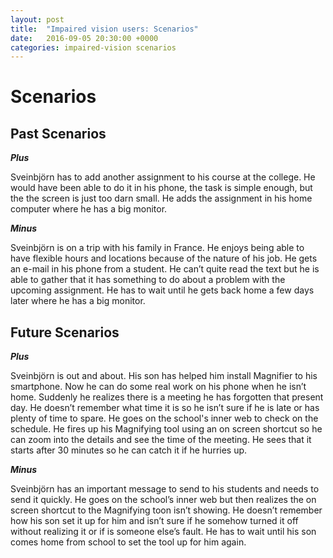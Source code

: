 ```yaml
---
layout: post
title:  "Impaired vision users: Scenarios"
date:   2016-09-05 20:30:00 +0000
categories: impaired-vision scenarios
---
```


# Scenarios

## Past Scenarios

**_Plus_**

Sveinbjörn has to add another assignment to his course at the college. He would have been able to do it in his phone, the task is simple enough, but the the screen is just too darn small. He adds the assignment in his home computer where he has a big monitor.

**_Minus_**

Sveinbjörn is on a trip with his family in France. He enjoys being able to have flexible hours and locations because of the nature of his job. He gets an e-mail in his phone from a student. He can’t quite read the text but he is able to gather that it has something to do about a problem with the upcoming assignment. He has to wait until he gets back home a few days later where he has a big monitor.

## Future Scenarios

_**Plus**_

Sveinbjörn is out and about. His son has helped him install Magnifier to his smartphone. Now he can do some real work on his phone when he isn’t home. Suddenly he realizes there is a meeting he has forgotten that present day. He doesn’t remember what time it is so he isn’t sure if he is late or has plenty of time to spare. He goes on the school's inner web to check on the schedule. He fires up his Magnifying tool using an on screen shortcut so he can zoom into the details and see the time of the meeting. He sees that it starts after 30 minutes so he can catch it if he hurries up.

_**Minus**_

Sveinbjörn has an important message to send to his students and needs to send it quickly. He goes on the school’s inner web but then realizes the on screen shortcut to the Magnifying toon isn’t showing. He doesn’t remember how his son set it up for him and isn’t sure if he somehow turned it off without realizing it or if is someone else’s fault. He has to wait until his son comes home from school to set the tool up for him again.